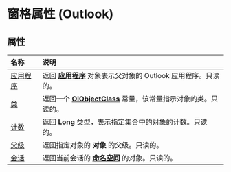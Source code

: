 
# 窗格属性 (Outlook)

## 属性



|**名称**|**说明**|
|:-----|:-----|
|[应用程序](a428cc73-b31a-7d84-7955-7509b81a143c.md)|返回 **[应用程序](797003e7-ecd1-eccb-eaaf-32d6ddde8348.md)** 对象表示父对象的 Outlook 应用程序。只读的。|
|[类](fd3f1c08-c898-ac07-555a-63a75e20d8ce.md)|返回一个 **[OlObjectClass](33d724b3-df3c-2a7f-a80f-93b66d96f588.md)** 常量，该常量指示对象的类。只读的。|
|[计数](381a7d3f-9d39-4df2-55bb-cc799aa5ea8e.md)|返回 **Long** 类型，表示指定集合中的对象的计数。只读的。|
|[父级](5255917c-21e3-c52e-a2d6-d5012dfce13f.md)|返回指定对象的 **对象** 的父级。只读的。|
|[会话](3f0eeae2-e02e-d7f1-70de-6c9d869756d9.md)|返回当前会话的 **[命名空间](f0dcaa19-07f5-5d42-a3bf-2e42b7885644.md)** 的对象。只读的。|
